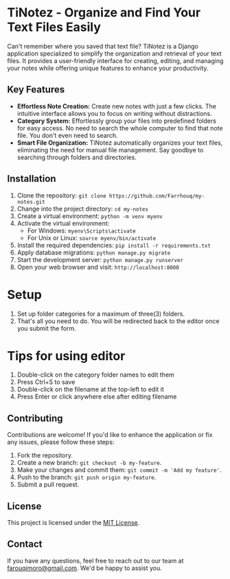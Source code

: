 # TiNotez - Organize and Find Your Text Files Easily

Can't remember where you saved that text file? TiNotez is a Django application specialized to simplify the organization and retrieval of your text files. It provides a user-friendly interface for creating, editing, and managing your notes while offering unique features to enhance your productivity.

## Key Features

- **Effortless Note Creation:** Create new notes with just a few clicks. The intuitive interface allows you to focus on writing without distractions.
- **Category System:** Effortlessly group your files into predefined folders for easy access. No need to search the whole computer to find that note file. You don't even need to search.
- **Smart File Organization:** TiNotez automatically organizes your text files, eliminating the need for manual file management. Say goodbye to searching through folders and directories.

## Installation

1. Clone the repository: `git clone https://github.com/Farrhouq/my-notes.git`
2. Change into the project directory: `cd my-notes`
3. Create a virtual environment: `python -m venv myenv`
4. Activate the virtual environment:
   - For Windows: `myenv\Scripts\activate`
   - For Unix or Linux: `source myenv/bin/activate`
5. Install the required dependencies: `pip install -r requirements.txt`
6. Apply database migrations: `python manage.py migrate`
7. Start the development server: `python manage.py runserver`
8. Open your web browser and visit: `http://localhost:8000`

# Setup
1. Set up folder categories for a maximum of three(3) folders.
2. That's all you need to do. You will be redirected back to the editor once you submit the form.

# Tips for using editor
1. Double-click on the category folder names to edit them
2. Press Ctrl+S to save
3. Double-click on the filename at the top-left to edit it
4. Press Enter or click anywhere else after editing filename


## Contributing

Contributions are welcome! If you'd like to enhance the application or fix any issues, please follow these steps:

1. Fork the repository.
2. Create a new branch: `git checkout -b my-feature`.
3. Make your changes and commit them: `git commit -m 'Add my feature'`.
4. Push to the branch: `git push origin my-feature`.
5. Submit a pull request.

## License

This project is licensed under the [MIT License](LICENSE).

## Contact

If you have any questions, feel free to reach out to our team at [farouqimoro@gmail.com](mailto:farouqimoro@gmail.com). We'd be happy to assist you.
